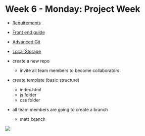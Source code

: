 # Week 6 - Monday: Project Week

<!-- Presentations: Monday, March 21st -->

- [Requirements](https://github.com/veros-labs/feb-2022-cohort/tree/main/projects/1.front-end)
- [Front end guide](https://dc-houston.herokuapp.com/p2/GroupProjects/frontEnd.html#1)
- [Advanced Git](http://dc-houston.herokuapp.com/p2/Git/AdvancedGit.html#1)
- [Local Storage](https://dc-houston.herokuapp.com/p2/Javascript/LocalStorage.html#1)

- create a new repo
    - invite all team members to become collaborators

- create template (basic structure)
    - index.html
    - js folder
    - css folder 

- all team members are going to create a branch 
    - matt_branch 

![](./git.drawio.png)